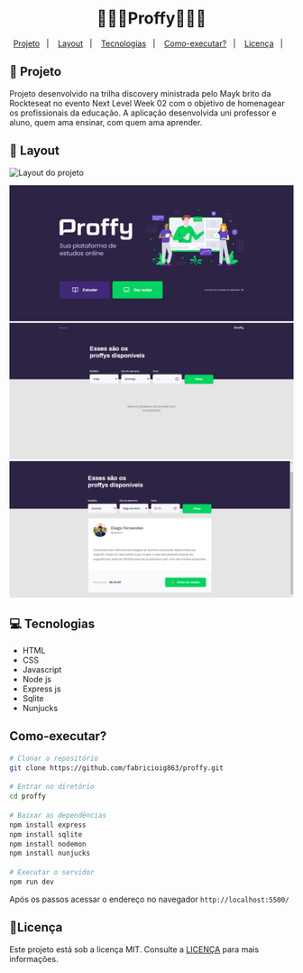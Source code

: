 <h1 align="center">
    👨🏿‍🏫Proffy👨🏿‍🏫
</h1>

<p align="center">
<a href="#-projeto">Projeto</a>&nbsp;&nbsp;&nbsp;|&nbsp;&nbsp;&nbsp;
  <a href="#-layout">Layout</a>&nbsp;&nbsp;&nbsp;|&nbsp;&nbsp;&nbsp;
  <a href="#-tecnologias">Tecnologias</a>&nbsp;&nbsp;&nbsp;|&nbsp;&nbsp;&nbsp;   
  <a href="#-Como-executar?">Como-executar?</a>&nbsp;&nbsp;&nbsp;|&nbsp;&nbsp;&nbsp;
  <a href="#-licença">Licença</a>&nbsp;&nbsp;&nbsp;|&nbsp;&nbsp;&nbsp;
</p>

## 🚀 Projeto 

Projeto desenvolvido na trilha discovery ministrada pelo Mayk brito da Rockteseat no evento Next Level Week 02 
com o objetivo de homenagear os profissionais da educação. A aplicação desenvolvida uni professor e aluno, quem ama ensinar, com quem ama aprender.


## 🎨 Layout

![Layout do projeto](https://github.com/fabricioig863/proffy/blob/master/layout/Proffy%20_%20Gif.gif)

![Layout do projeto](https://github.com/fabricioig863/proffy/blob/master/layout/Layout-01.png)
![Layout do projeto](https://github.com/fabricioig863/proffy/blob/master/layout/Layout-02.png)
![Layout do projeto](https://github.com/fabricioig863/proffy/blob/master/layout/Layout-03.png)

## 💻 Tecnologias

- HTML
- CSS
- Javascript
- Node js
- Express js
- Sqlite
- Nunjucks


## Como-executar?

```bash
# Clonar o repositório
git clone https://github.com/fabricioig863/proffy.git

# Entrar no diretório
cd proffy

# Baixar as dependências
npm install express
npm install sqlite
npm install nodemon
npm install nunjucks

# Executar o servidor
npm run dev
```
Após os passos acessar o endereço no navegador `http://localhost:5500/`

## 📝Licença

Este projeto está sob a licença MIT. Consulte a [LICENÇA](https://github.com/fabricioig863/proffy/blob/master/License) para mais informações.


